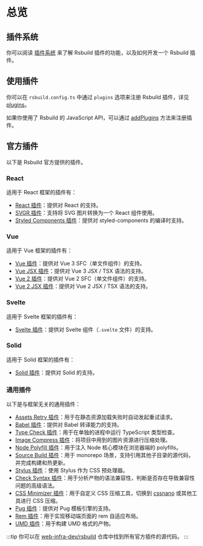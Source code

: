 # 总览

## 插件系统

你可以阅读 [插件系统](/plugins/dev/index) 来了解 Rsbuild 插件的功能，以及如何开发一个 Rsbuild 插件。

## 使用插件

你可以在 `rsbuild.config.ts` 中通过 `plugins` 选项来注册 Rsbuild 插件，详见 [plugins](/config/plugins)。

如果你使用了 Rsbuild 的 JavaScript API，可以通过 [addPlugins](/api/javascript-api/instance#rsbuildaddplugins) 方法来注册插件。

## 官方插件

以下是 Rsbuild 官方提供的插件。

### React

适用于 React 框架的插件有：

- [React 插件](/plugins/list/plugin-react)：提供对 React 的支持。
- [SVGR 插件](/plugins/list/plugin-svgr)：支持将 SVG 图片转换为一个 React 组件使用。
- [Styled Components 插件](/plugins/list/plugin-styled-components)：提供对 styled-components 的编译时支持。

### Vue

适用于 Vue 框架的插件有：

- [Vue 插件](/plugins/list/plugin-vue)：提供对 Vue 3 SFC（单文件组件）的支持。
- [Vue JSX 插件](/plugins/list/plugin-vue-jsx)：提供对 Vue 3 JSX / TSX 语法的支持。
- [Vue 2 插件](/plugins/list/plugin-vue2)：提供对 Vue 2 SFC（单文件组件）的支持。
- [Vue 2 JSX 插件](/plugins/list/plugin-vue2-jsx)：提供对 Vue 2 JSX / TSX 语法的支持。

### Svelte

适用于 Svelte 框架的插件有：

- [Svelte 插件](/plugins/list/plugin-svelte)：提供对 Svelte 组件（`.svelte` 文件）的支持。

### Solid

适用于 Solid 框架的插件有：

- [Solid 插件](/plugins/list/plugin-solid)：提供对 Solid 的支持。

### 通用插件

以下是与框架无关的通用插件：

- [Assets Retry 插件](/plugins/list/plugin-assets-retry)：用于在静态资源加载失败时自动发起重试请求。
- [Babel 插件](/plugins/list/plugin-babel)：提供对 Babel 转译能力的支持。
- [Type Check 插件](/plugins/list/plugin-type-check)：用于在单独的进程中运行 TypeScript 类型检查。
- [Image Compress 插件](/plugins/list/plugin-image-compress)：将项目中用到的图片资源进行压缩处理。
- [Node Polyfill 插件](/plugins/list/plugin-node-polyfill)：用于注入 Node 核心模块在浏览器端的 polyfills。
- [Source Build 插件](/plugins/list/plugin-source-build)：用于 monorepo 场景，支持引用其他子目录的源代码，并完成构建和热更新。
- [Stylus 插件](/plugins/list/plugin-stylus)：使用 Stylus 作为 CSS 预处理器。
- [Check Syntax 插件](/plugins/list/plugin-check-syntax)：用于分析产物的语法兼容性，判断是否存在导致兼容性问题的高级语法。
- [CSS Minimizer 插件](/plugins/list/plugin-css-minimizer)：用于自定义 CSS 压缩工具，切换到 [cssnano](https://cssnano.co/) 或其他工具进行 CSS 压缩。
- [Pug 插件](/plugins/list/plugin-pug)：提供对 Pug 模板引擎的支持。
- [Rem 插件](/plugins/list/plugin-rem)：用于实现移动端页面的 rem 自适应布局。
- [UMD 插件](/plugins/list/plugin-umd)：用于构建 UMD 格式的产物。

:::tip
你可以在 [web-infra-dev/rsbuild](https://github.com/web-infra-dev/rsbuild) 仓库中找到所有官方插件的源代码。
:::
